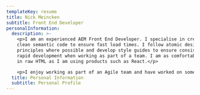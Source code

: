 ```yaml
---
templateKey: resume
title: Nick Meincken
subtitle: Front End Developer
personalInformation:
  description: >-
    <p>I am an experienced AEM Front End Developer. I specialise in creating
    clean semantic code to ensure fast load times. I follow atomic design
    principles where possible and develop style guides to ensure consistent and
    rapid development when working as part of a team. I am as comfortable coding
    in raw HTML as I am using products such as React.</p>

    <p>I enjoy working as part of an Agile team and have worked on some of the countries largest e-commerce sites.</p>
  title: Personal Information
  subtitle: Personal Profile
---
```

